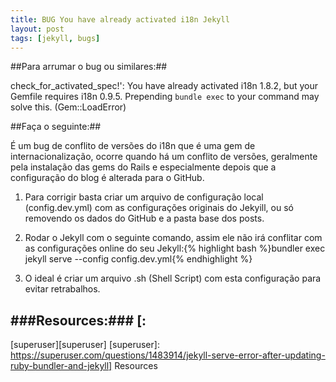 ```yaml
---
title: BUG You have already activated i18n Jekyll
layout: post
tags: [jekyll, bugs]
---
```

##Para arrumar o bug ou similares:##

check_for_activated_spec!': You have already activated i18n 1.8.2, but your Gemfile requires i18n 0.9.5. Prepending `bundle exec` to your command may solve this. (Gem::LoadError)

##Faça o seguinte:##

É um bug de conflito de versões do i18n que é uma gem de internacionalização, ocorre quando há um conflito de versões, geralmente pela instalação das gems do Rails e especialmente depois que a configuração do blog é alterada para o GitHub.

1. Para corrigir basta criar um arquivo de configuração local (config.dev.yml) com as configurações originais do Jekyill, ou só removendo os dados do GitHub e a pasta base dos posts.

2. Rodar o Jekyll com o seguinte comando, assim ele não irá conflitar com as configurações online do seu Jekyll:{% highlight bash %}bundler exec jekyll serve --config config.dev.yml{% endhighlight %}

3. O ideal é criar um arquivo .sh (Shell Script) com esta configuração para evitar retrabalhos.

###Resources:###
[:
-------------
[superuser][superuser]
[superuser]: https://superuser.com/questions/1483914/jekyll-serve-error-after-updating-ruby-bundler-and-jekyll]
Resources
